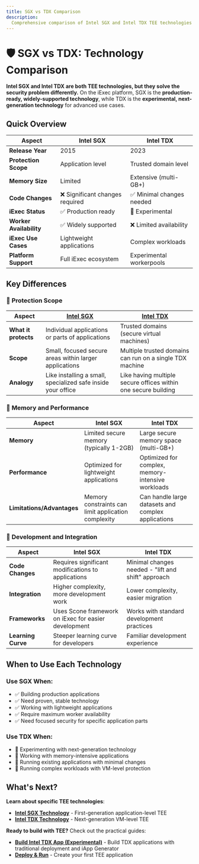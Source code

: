 ```yaml
---
title: SGX vs TDX Comparison
description:
  Comprehensive comparison of Intel SGX and Intel TDX TEE technologies
---
```


# 🛡️ SGX vs TDX: Technology Comparison

**Intel SGX and Intel TDX are both TEE technologies, but they solve the security
problem differently.** On the iExec platform, SGX is the **production-ready,
widely-supported technology**, while TDX is the **experimental, next-generation
technology** for advanced use cases.

## Quick Overview

| Aspect                  | Intel SGX                       | Intel TDX                 |
| ----------------------- | ------------------------------- | ------------------------- |
| **Release Year**        | 2015                            | 2023                      |
| **Protection Scope**    | Application level               | Trusted domain level      |
| **Memory Size**         | Limited                         | Extensive (multi-GB+)     |
| **Code Changes**        | ❌ Significant changes required | ✅ Minimal changes needed |
| **iExec Status**        | ✅ Production ready             | 🔬 Experimental           |
| **Worker Availability** | ✅ Widely supported             | ❌ Limited availability   |
| **iExec Use Cases**     | Lightweight applications        | Complex workloads         |
| **Platform Support**    | Full iExec ecosystem            | Experimental workerpools  |

## Key Differences

### 🎯 **Protection Scope**

| Aspect               | [Intel SGX](/get-started/protocol/tee/intel-sgx)             | [Intel TDX](/get-started/protocol/tee/intel-tdx)               |
| -------------------- | ------------------------------------------------------------ | -------------------------------------------------------------- |
| **What it protects** | Individual applications or parts of applications             | Trusted domains (secure virtual machines)                      |
| **Scope**            | Small, focused secure areas within larger applications       | Multiple trusted domains can run on a single TDX machine       |
| **Analogy**          | Like installing a small, specialized safe inside your office | Like having multiple secure offices within one secure building |

### 💾 **Memory and Performance**

| Aspect                     | Intel SGX                                           | Intel TDX                                          |
| -------------------------- | --------------------------------------------------- | -------------------------------------------------- |
| **Memory**                 | Limited secure memory (typically 1-2GB)             | Large secure memory space (multi-GB+)              |
| **Performance**            | Optimized for lightweight applications              | Optimized for complex, memory-intensive workloads  |
| **Limitations/Advantages** | Memory constraints can limit application complexity | Can handle large datasets and complex applications |

### 🔧 **Development and Integration**

| Aspect             | Intel SGX                                            | Intel TDX                                          |
| ------------------ | ---------------------------------------------------- | -------------------------------------------------- |
| **Code Changes**   | Requires significant modifications to applications   | Minimal changes needed - "lift and shift" approach |
| **Integration**    | Higher complexity, more development work             | Lower complexity, easier migration                 |
| **Frameworks**     | Uses Scone framework on iExec for easier development | Works with standard development practices          |
| **Learning Curve** | Steeper learning curve for developers                | Familiar development experience                    |

## When to Use Each Technology

### Use SGX When:

- ✅ Building production applications
- ✅ Need proven, stable technology
- ✅ Working with lightweight applications
- ✅ Require maximum worker availability
- ✅ Need focused security for specific application parts

### Use TDX When:

- 🔬 Experimenting with next-generation technology
- 💾 Working with memory-intensive applications
- 🔄 Running existing applications with minimal changes
- 🚀 Running complex workloads with VM-level protection

## What's Next?

**Learn about specific TEE technologies**:

- **[Intel SGX Technology](/get-started/protocol/tee/intel-sgx)** -
  First-generation application-level TEE
- **[Intel TDX Technology](/get-started/protocol/tee/intel-tdx)** -
  Next-generation VM-level TEE

**Ready to build with TEE?** Check out the practical guides:

- **[Build Intel TDX App (Experimental)](/guides/build-iapp/advanced/create-your-first-tdx-app)** -
  Build TDX applications with traditional deployment and iApp Generator
- **[Deploy & Run](/guides/build-iapp/deploy-&-run)** - Create your first TEE
  application
